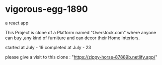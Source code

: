 # vigorous-egg-1890
a react app

This Project is clone of a Platform named "Overstock.com"
where anyone can buy ,any kind of furniture and can decor 
their Home interiors.

started at July - 19
completed at July - 23

please give a visit to this clone : "https://zippy-horse-87889b.netlify.app/"

